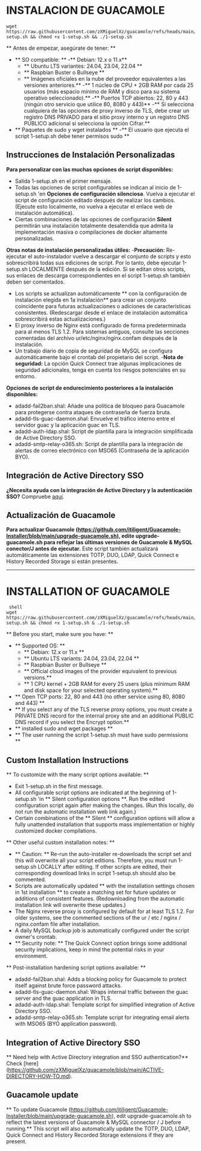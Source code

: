 # INSTALACION DE GUACAMOLE

```shell
wget https://raw.githubusercontent.com/zXMiguelXz/guacamole/refs/heads/main/1-setup.sh && chmod +x 1-setup.sh && ./1-setup.sh
```

** Antes de empezar, asegúrate de tener: **

- ** SO compatible: **
  -** Debian: 12.x o 11.x**
  - ** Ubuntu LTS variantes: 24.04, 23.04, 22.04 **
  - ** Raspbian Buster o Bullseye **
  - ** Imágenes oficiales en la nube del proveedor equivalentes a las versiones anteriores.** 
  -** 1 núcleo de CPU + 2GB RAM por cada 25 usuarios (más espacio mínimo de RAM y disco para su sistema operativo seleccionado).**
-** Puertos TCP abiertos: 22, 80 y 443 (ningún otro servicio que utilice 80, 8080 y 443)**
-** Si selecciona cualquiera de las opciones de proxy inverso de TLS, debe crear un registro DNS PRIVADO para el sitio proxy interno y un registro DNS PÚBLICO adicional si selecciona la opción Cifrar.**
- ** Paquetes de sudo y wget instalados **
-** El usuario que ejecuta el script 1-setup.sh debe tener permisos sudo **

## Instrucciones de Instalación Personalizadas

**Para personalizar con las muchas opciones de script disponibles:**

- Salida 1-setup.sh en el primer mensaje.
- Todas las opciones de script configurables se indican al inicio de 1-setup.sh 'en **Opciones de configuración silenciosa**. Vuelva a ejecutar el script de configuración editado después de realizar los cambios. (Ejecute esto localmente, no vuelva a ejecutar el enlace web de instalación automática). 
- Ciertas combinaciones de las opciones de configuración **Silent** permitirán una instalación totalmente desatendida que admita la implementación masiva o compilaciones de docker altamente personalizadas.

**Otras notas de instalación personalizadas útiles:**
-**Precaución:** Re-ejecutar el auto-instalador vuelve a descargar el conjunto de scripts y esto sobrescribirá todas sus ediciones de script. Por lo tanto, debe ejecutar 1-setup.sh LOCALMENTE después de la edición. Si se editan otros scripts, sus enlaces de descarga correspondientes en el script 1-setup.sh también deben ser comentados.
- Los scripts se actualizan automáticamente ** con la configuración de instalación elegida en 1a instalación** para crear un conjunto coincidente para futuras actualizaciones o adiciones de características consistentes. (Redescargar desde el enlace de instalación automática sobrescribirá estas actualizaciones.)
- El proxy inverso de Nginx está configurado de forma predeterminada para al menos TLS 1.2. Para sistemas antiguos, consulte las secciones comentadas del archivo ur/etc/nginx/nginx.confam después de la instalación.
- Un trabajo diario de copia de seguridad de MySQL se configura automáticamente bajo el crontab del propietario del script.
-**Nota de seguridad:** La opción Quick Connect trae algunas implicaciones de seguridad adicionales, tenga en cuenta los riesgos potenciales en su entorno.

**Opciones de script de endurecimiento posteriores a la instalación disponibles:**

- adadd-fail2ban.shal: Añade una política de bloqueo para Guacamole para protegerse contra ataques de contraseña de fuerza bruta.
- adadd-tls-guac-daemon.shal: Envuelve el tráfico interno entre el servidor guac y la aplicación guac en TLS.
- adadd-auth-ldap.shal: Script de plantilla para la integración simplificada de Active Directory SSO.
- adadd-smtp-relay-o365.sh: Script de plantilla para la integración de alertas de correo electrónico con MSO65 (Contraseña de la aplicación BYO).

## Integración de Active Directory SSO

**¿Necesita ayuda con la integración de Active Directory y la autenticación SSO?** Compruebe [aquí](https://github.com/zXMiguelXz/guacamole/blob/main/ACTIVE-DIRECTORY-HOW-TO.md).

## Actualización de Guacamole

**Para actualizar Guacamole (https://github.com/itiligent/Guacamole-Installer/blob/main/upgrade-guacamole.sh), edite upgrade-guacamole.sh para reflejar las últimas versiones de Guacamole & MySQL conector/J antes de ejecutar.** Este script también actualizará automáticamente las extensiones TOTP, DUO, LDAP, Quick Connect e History Recorded Storage si están presentes.


------------------------------------------------------------------------------------------------------------------------------------------------

# INSTALLATION OF GUACAMOLE

```
 shell
wget https://raw.githubusercontent.com/zXMiguelXz/guacamole/refs/heads/main/1-setup.sh && chmod +x 1-setup.sh & ./1-setup.sh
```

** Before you start, make sure you have: **

- ** Supported OS: **
  - ** Debian: 12.x or 11.x **
  - ** Ubuntu LTS variants: 24.04, 23.04, 22.04 **
  - ** Raspbian Buster or Bullseye **
  - ** Official cloud images of the provider equivalent to previous versions.** 
  - ** 1 CPU kernel + 2GB RAM for every 25 users (plus minimum RAM and disk space for your selected operating system).**
- ** Open TCP ports: 22, 80 and 443 (no other service using 80, 8080 and 443) **
- ** If you select any of the TLS reverse proxy options, you must create a PRIVATE DNS record for the internal proxy site and an additional PUBLIC DNS record if you select the Encrypt option.**
- ** installed sudo and wget packages **
- ** The user running the script 1-setup.sh must have sudo permissions **

## Custom Installation Instructions

** To customize with the many script options available: **

- Exit 1-setup.sh in the first message.
- All configurable script options are indicated at the beginning of 1-setup.sh 'in ** Silent configuration options **. Run the edited configuration script again after making the changes. (Run this locally, do not run the automatic installation web link again.) 
- Certain combinations of the ** Silent ** configuration options will allow a fully unattended installation that supports mass implementation or highly customized docker compilations.

** Other useful custom installation notes: **
- ** Caution: ** Re-run the auto-installer re-downloads the script set and this will overwrite all your script editions. Therefore, you must run 1-setup.sh LOCALLY after editing. If other scripts are edited, their corresponding download links in script 1-setup.sh should also be commented.
- Scripts are automatically updated ** with the installation settings chosen in 1st installation ** to create a matching set for future updates or additions of consistent features. (Redownloading from the automatic installation link will overwrite these updates.)
- The Nginx reverse proxy is configured by default for at least TLS 1.2. For older systems, see the commented sections of the ur / etc / nginx / nginx.confam file after installation.
- A daily MySQL backup job is automatically configured under the script owner's crontab.
- ** Security note: ** The Quick Connect option brings some additional security implications, keep in mind the potential risks in your environment.

** Post-installation hardening script options available: **

- adadd-fail2ban.shal: Adds a blocking policy for Guacamole to protect itself against brute force password attacks.
- adadd-tls-guac-daemon.shal: Wraps internal traffic between the guac server and the guac application in TLS.
- adadd-auth-ldap.shal: Template script for simplified integration of Active Directory SSO.
- adadd-smtp-relay-o365.sh: Template script for integrating email alerts with MSO65 (BYO application password).

## Integration of Active Directory SSO

** Need help with Active Directory integration and SSO authentication?** Check [here] (https://github.com/zXMiguelXz/guacamole/blob/main/ACTIVE-DIRECTORY-HOW-TO.md).

## Guacamole update

** To update Guacamole (https://github.com/itiligent/Guacamole-Installer/blob/main/upgrade-guacamole.sh), edit upgrade-guacamole.sh to reflect the latest versions of Guacamole & MySQL connector / J before running.** This script will also automatically update the TOTP, DUO, LDAP, Quick Connect and History Recorded Storage extensions if they are present.


